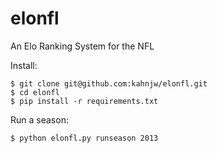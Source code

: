# elonfl

An Elo Ranking System for the NFL

Install:

```
$ git clone git@github.com:kahnjw/elonfl.git
$ cd elonfl
$ pip install -r requirements.txt
```

Run a season:

```
$ python elonfl.py runseason 2013
```
